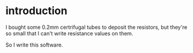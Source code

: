 # introduction

I bought some 0.2mm certrifugal tubes to deposit the resistors, but they're so small that I can't write resistance values on them.

So I write this software.
